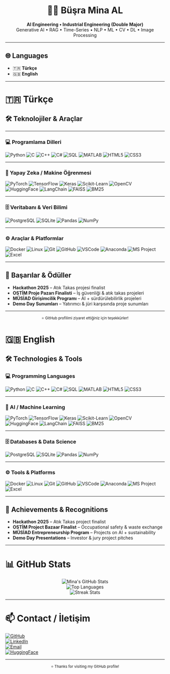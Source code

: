 <!-- Profil Banner -->
<div align="center">
  
# 👩‍💻 Büşra Mina AL  
**AI Engineering • Industrial Engineering (Double Major)**  
Generative AI • RAG • Time-Series • NLP • ML • CV • DL • Image Processing  

</div>

---

## 🌐 Languages
- 🇹🇷 **Türkçe**
- 🇬🇧 **English**

---

# 🇹🇷 Türkçe

## 🛠️ Teknolojiler & Araçlar


---


### 💻 Programlama Dilleri
![Python](https://img.shields.io/badge/Python-3776AB?style=for-the-badge&logo=python&logoColor=white)
![C](https://img.shields.io/badge/C-A8B9CC?style=for-the-badge&logo=c&logoColor=white)
![C++](https://img.shields.io/badge/C++-00599C?style=for-the-badge&logo=cplusplus&logoColor=white)
![C#](https://img.shields.io/badge/C%23-239120?style=for-the-badge&logo=csharp&logoColor=white)
![SQL](https://img.shields.io/badge/SQL-4479A1?style=for-the-badge&logo=sqlite&logoColor=white)
![MATLAB](https://img.shields.io/badge/MATLAB-0076A8?style=for-the-badge&logo=mathworks&logoColor=white)
![HTML5](https://img.shields.io/badge/HTML5-E34F26?style=for-the-badge&logo=html5&logoColor=white)
![CSS3](https://img.shields.io/badge/CSS3-1572B6?style=for-the-badge&logo=css3&logoColor=white)

---

### 🤖 Yapay Zeka / Makine Öğrenmesi
![PyTorch](https://img.shields.io/badge/PyTorch-EE4C2C?style=for-the-badge&logo=pytorch&logoColor=white)
![TensorFlow](https://img.shields.io/badge/TensorFlow-FF6F00?style=for-the-badge&logo=tensorflow&logoColor=white)
![Keras](https://img.shields.io/badge/Keras-D00000?style=for-the-badge&logo=keras&logoColor=white)
![Scikit-Learn](https://img.shields.io/badge/scikit--learn-F7931E?style=for-the-badge&logo=scikitlearn&logoColor=white)
![OpenCV](https://img.shields.io/badge/OpenCV-5C3EE8?style=for-the-badge&logo=opencv&logoColor=white)
![HuggingFace](https://img.shields.io/badge/HuggingFace-FFD21E?style=for-the-badge&logo=huggingface&logoColor=black)
![LangChain](https://img.shields.io/badge/LangChain-1C7ED6?style=for-the-badge&logo=chainlink&logoColor=white)
![FAISS](https://img.shields.io/badge/FAISS-009688?style=for-the-badge&logo=vector&logoColor=white)
![BM25](https://img.shields.io/badge/BM25-6C3483?style=for-the-badge&logo=elasticsearch&logoColor=white)

---

### 🗄️ Veritabanı & Veri Bilimi
![PostgreSQL](https://img.shields.io/badge/PostgreSQL-336791?style=for-the-badge&logo=postgresql&logoColor=white)
![SQLite](https://img.shields.io/badge/SQLite-003B57?style=for-the-badge&logo=sqlite&logoColor=white)
![Pandas](https://img.shields.io/badge/Pandas-150458?style=for-the-badge&logo=pandas&logoColor=white)
![NumPy](https://img.shields.io/badge/NumPy-013243?style=for-the-badge&logo=numpy&logoColor=white)

---

### ⚙️ Araçlar & Platformlar
![Docker](https://img.shields.io/badge/Docker-2496ED?style=for-the-badge&logo=docker&logoColor=white)
![Linux](https://img.shields.io/badge/Linux-FCC624?style=for-the-badge&logo=linux&logoColor=black)
![Git](https://img.shields.io/badge/Git-F05032?style=for-the-badge&logo=git&logoColor=white)
![GitHub](https://img.shields.io/badge/GitHub-181717?style=for-the-badge&logo=github&logoColor=white)
![VSCode](https://img.shields.io/badge/VSCode-007ACC?style=for-the-badge&logo=visualstudiocode&logoColor=white)
![Anaconda](https://img.shields.io/badge/Anaconda-44A833?style=for-the-badge&logo=anaconda&logoColor=white)
![MS Project](https://img.shields.io/badge/MS%20Project-217346?style=for-the-badge&logo=microsoftproject&logoColor=white)
![Excel](https://img.shields.io/badge/Excel-217346?style=for-the-badge&logo=microsoftexcel&logoColor=white)


---

## 🎯 Başarılar & Ödüller
- **Hackathon 2025** – Atık Takas projesi finalist  
- **OSTİM Proje Pazarı Finalisti** – İş güvenliği & atık takas projeleri  
- **MÜSİAD Girişimcilik Programı** – AI + sürdürülebilirlik projeleri  
- **Demo Day Sunumları** – Yatırımcı & jüri karşısında proje sunumları  

---

<div align="center">
  <sub>⭐️ GitHub profilimi ziyaret ettiğiniz için teşekkürler!</sub>
</div>



# 🇬🇧 English

## 🛠️ Technologies & Tools
### 💻 Programming Languages
![Python](https://img.shields.io/badge/Python-3776AB?style=for-the-badge&logo=python&logoColor=white)
![C](https://img.shields.io/badge/C-A8B9CC?style=for-the-badge&logo=c&logoColor=white)
![C++](https://img.shields.io/badge/C++-00599C?style=for-the-badge&logo=cplusplus&logoColor=white)
![C#](https://img.shields.io/badge/C%23-239120?style=for-the-badge&logo=csharp&logoColor=white)
![SQL](https://img.shields.io/badge/SQL-4479A1?style=for-the-badge&logo=sqlite&logoColor=white)
![MATLAB](https://img.shields.io/badge/MATLAB-0076A8?style=for-the-badge&logo=mathworks&logoColor=white)
![HTML5](https://img.shields.io/badge/HTML5-E34F26?style=for-the-badge&logo=html5&logoColor=white)
![CSS3](https://img.shields.io/badge/CSS3-1572B6?style=for-the-badge&logo=css3&logoColor=white)

---

### 🤖 AI / Machine Learning
![PyTorch](https://img.shields.io/badge/PyTorch-EE4C2C?style=for-the-badge&logo=pytorch&logoColor=white)
![TensorFlow](https://img.shields.io/badge/TensorFlow-FF6F00?style=for-the-badge&logo=tensorflow&logoColor=white)
![Keras](https://img.shields.io/badge/Keras-D00000?style=for-the-badge&logo=keras&logoColor=white)
![Scikit-Learn](https://img.shields.io/badge/scikit--learn-F7931E?style=for-the-badge&logo=scikitlearn&logoColor=white)
![OpenCV](https://img.shields.io/badge/OpenCV-5C3EE8?style=for-the-badge&logo=opencv&logoColor=white)
![HuggingFace](https://img.shields.io/badge/HuggingFace-FFD21E?style=for-the-badge&logo=huggingface&logoColor=black)
![LangChain](https://img.shields.io/badge/LangChain-1C7ED6?style=for-the-badge&logo=chainlink&logoColor=white)
![FAISS](https://img.shields.io/badge/FAISS-009688?style=for-the-badge&logo=vector&logoColor=white)
![BM25](https://img.shields.io/badge/BM25-6C3483?style=for-the-badge&logo=elasticsearch&logoColor=white)

---

### 🗄️ Databases & Data Science
![PostgreSQL](https://img.shields.io/badge/PostgreSQL-336791?style=for-the-badge&logo=postgresql&logoColor=white)
![SQLite](https://img.shields.io/badge/SQLite-003B57?style=for-the-badge&logo=sqlite&logoColor=white)
![Pandas](https://img.shields.io/badge/Pandas-150458?style=for-the-badge&logo=pandas&logoColor=white)
![NumPy](https://img.shields.io/badge/NumPy-013243?style=for-the-badge&logo=numpy&logoColor=white)

---

### ⚙️ Tools & Platforms
![Docker](https://img.shields.io/badge/Docker-2496ED?style=for-the-badge&logo=docker&logoColor=white)
![Linux](https://img.shields.io/badge/Linux-FCC624?style=for-the-badge&logo=linux&logoColor=black)
![Git](https://img.shields.io/badge/Git-F05032?style=for-the-badge&logo=git&logoColor=white)
![GitHub](https://img.shields.io/badge/GitHub-181717?style=for-the-badge&logo=github&logoColor=white)
![VSCode](https://img.shields.io/badge/VSCode-007ACC?style=for-the-badge&logo=visualstudiocode&logoColor=white)
![Anaconda](https://img.shields.io/badge/Anaconda-44A833?style=for-the-badge&logo=anaconda&logoColor=white)
![MS Project](https://img.shields.io/badge/MS%20Project-217346?style=for-the-badge&logo=microsoftproject&logoColor=white)
![Excel](https://img.shields.io/badge/Excel-217346?style=for-the-badge&logo=microsoftexcel&logoColor=white)

---

## 🎯 Achievements & Recognitions
- **Hackathon 2025** – Atık Takas project finalist  
- **OSTİM Project Bazaar Finalist** – Occupational safety & waste exchange  
- **MÜSİAD Entrepreneurship Program** – Projects on AI + sustainability  
- **Demo Day Presentations** – Investor & jury project pitches  

---

# 📊 GitHub Stats
<div align="center">

![Mina's GitHub Stats](https://github-readme-stats.vercel.app/api?username=busraminal&show_icons=true&theme=tokyonight&hide_border=true)  
![Top Languages](https://github-readme-stats.vercel.app/api/top-langs/?username=busraminal&layout=compact&theme=tokyonight&hide_border=true)  
![Streak Stats](https://streak-stats.demolab.com?user=busraminal&theme=tokyonight&hide_border=true)

</div>

---

# 📫 Contact / İletişim  
[![GitHub](https://img.shields.io/badge/GitHub-busraminal-181717?style=for-the-badge&logo=github)](https://github.com/busraminal)  
[![LinkedIn](https://img.shields.io/badge/LinkedIn-Büşra%20Mina%20AL-0a66c2?style=for-the-badge&logo=linkedin&logoColor=white)](https://www.linkedin.com/in/bminal60135806/)  
[![Email](https://img.shields.io/badge/Email-busraminaa%40gmail.com-8a2be2?style=for-the-badge&logo=gmail&logoColor=white)](mailto:busraminaa@gmail.com)  
[![HuggingFace](https://img.shields.io/badge/HuggingFace-%F0%9F%A4%97-yellow?style=for-the-badge&logo=huggingface&logoColor=black)](https://huggingface.co/BMina)

---

<div align="center">
  <sub>⭐️ Thanks for visiting my GitHub profile!</sub>
</div>
